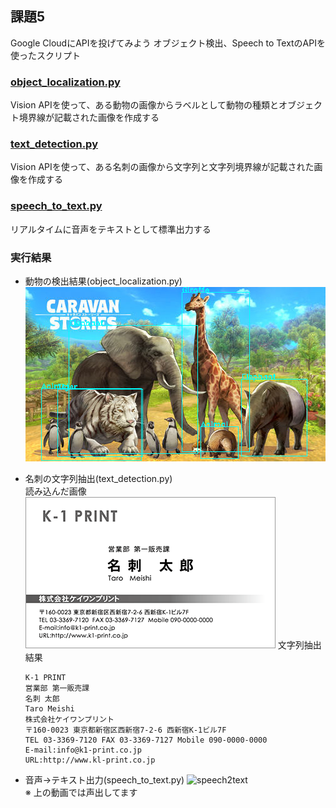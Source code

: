 ## 課題5
Google CloudにAPIを投げてみよう
オブジェクト検出、Speech to TextのAPIを使ったスクリプト

### [object_localization.py](./object_localization.py)
Vision APIを使って、ある動物の画像からラベルとして動物の種類とオブジェクト境界線が記載された画像を作成する

### [text_detection.py](./text_detection.py)
Vision APIを使って、ある名刺の画像から文字列と文字列境界線が記載された画像を作成する

### [speech_to_text.py](./speech_to_text.py)
リアルタイムに音声をテキストとして標準出力する

### 実行結果
* 動物の検出結果(object_localization.py)
![animal](./rect.png)

* 名刺の文字列抽出(text_detection.py)  
読み込んだ画像
![card](./images/business-card_example.png)
文字列抽出結果
    ```
    K-1 PRINT
    営業部 第一販売課
    名刺 太郎
    Taro Meishi
    株式会社ケイワンプリント
    〒160-0023 東京都新宿区西新宿7-2-6 西新宿K-1ビル7F
    TEL 03-3369-7120 FAX 03-3369-7127 Mobile 090-0000-0000
    E-mail:info@k1-print.co.jp
    URL:http://www.kl-print.co.jp
    ```
* 音声->テキスト出力(speech_to_text.py)
![speech2text](https://github.com/tsubauaaa/AITrialTraining/blob/main/Training5/google_cloud_api/speech-to-text-demo.gif)  
※ 上の動画では声出してます